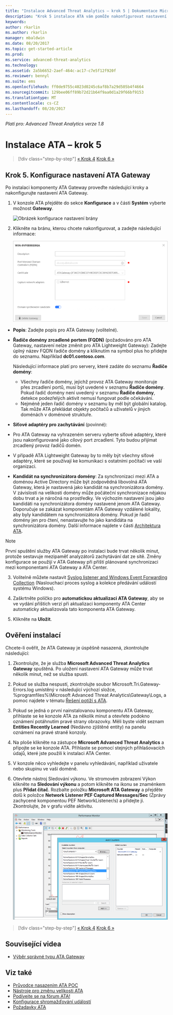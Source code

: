 ```yaml
---
title: "Instalace Advanced Threat Analytics – krok 5 | Dokumentace Microsoftu"
description: "Krok 5 instalace ATA vám pomůže nakonfigurovat nastavení pro komponentu ATA Gateway."
keywords: 
author: rkarlin
ms.author: rkarlin
manager: mbaldwin
ms.date: 08/20/2017
ms.topic: get-started-article
ms.prod: 
ms.service: advanced-threat-analytics
ms.technology: 
ms.assetid: 2a5b6652-2aef-464c-ac17-c7e5f12f920f
ms.reviewer: bennyl
ms.suite: ems
ms.openlocfilehash: ff0de9755c4023d0245c6af8b7a29d505b4f4664
ms.sourcegitcommit: 129bee06ff89b72d21b64f9aa0d1a29f66bf9153
ms.translationtype: MT
ms.contentlocale: cs-CZ
ms.lasthandoff: 08/20/2017
---
```

*Platí pro: Advanced Threat Analytics verze 1.8*



# <a name="install-ata---step-5"></a>Instalace ATA – krok 5

>[!div class="step-by-step"]
[« Krok 4](install-ata-step4.md)
[Krok 6 »](install-ata-step6.md)


## <a name="step-5-configure-the-ata-gateway-settings"></a>Krok 5. Konfigurace nastavení ATA Gateway
Po instalaci komponenty ATA Gateway proveďte následující kroky a nakonfigurujte nastavení ATA Gateway.

1.  V konzole ATA přejděte do sekce **Konfigurace** a v části **Systém** vyberte možnost **Gateway**.
   
     ![Obrázek konfigurace nastavení brány](media/ata-gw-config-1.png)


2.  Klikněte na bránu, kterou chcete nakonfigurovat, a zadejte následující informace:

    ![Obrázek konfigurace nastavení brány](media/ATA-Gateways-config-2.png)

  - **Popis**: Zadejte popis pro ATA Gateway (volitelné).
  - **Řadiče domény zrcadlené portem (FQDN)** (požadováno pro ATA Gateway, nastavení nelze změnit pro ATA Lightweight Gateway): Zadejte úplný název FQDN řadiče domény a kliknutím na symbol plus ho přidejte do seznamu. Například **dc01.contoso.com**.

      Následující informace platí pro servery, které zadáte do seznamu **Řadiče domény**:
      - Všechny řadiče domény, jejichž provoz ATA Gateway monitoruje přes zrcadlení portů, musí být uvedené v seznamu **Řadiče domény**. Pokud řadič domény není uvedený v seznamu **Řadiče domény**, detekce podezřelých aktivit nemusí fungovat podle očekávání.
      - Nejméně jeden řadič domény v seznamu by měl být globální katalog. Tak může ATA překládat objekty počítačů a uživatelů v jiných doménách v doménové struktuře.

  - **Síťové adaptéry pro zachytávání** (povinné):
  - Pro ATA Gateway na vyhrazeném serveru vyberte síťové adaptéry, které jsou nakonfigurované jako cílový port zrcadlení. Tyto budou přijímat zrcadlený provoz řadičů domén.
  - V případě ATA Lightweight Gateway by to měly být všechny síťové adaptéry, které se používají ke komunikaci s ostatními počítači ve vaší organizaci.


  - **Kandidát na synchronizátora domény**: Za synchronizaci mezi ATA a doménou Active Directory může být zodpovědná libovolná ATA Gateway, která je nastavená jako kandidát na synchronizátora domény. V závislosti na velikosti domény může počáteční synchronizace nějakou dobu trvat a je náročná na prostředky. Ve výchozím nastavení jsou jako kandidáti na synchronizátora domény nastavené jenom ATA Gateway.
   Doporučuje se zakázat komponentám ATA Gateway vzdálené lokality, aby byly kandidátem na synchronizátora domény.
   Pokud je řadič domény jen pro čtení, nenastavujte ho jako kandidáta na synchronizátora domény. Další informace najdete v části [Architektura ATA](ata-architecture.md#ata-lightweight-gateway-features).

  > [!NOTE] 
  > První spuštění služby ATA Gateway po instalaci bude trvat několik minut, protože sestavuje mezipaměť analyzátorů zachytávání dat ze sítě.
  > Změny konfigurace se použijí v ATA Gateway při příští plánované synchronizaci mezi komponentami ATA Gateway a ATA Center.

3. Volitelně můžete nastavit [Syslog listener and Windows Event Forwarding Collection](configure-event-collection.md) (Naslouchací proces syslog a kolekce předávání událostí systému Windows). 
4. Zaškrtněte políčko pro **automatickou aktualizaci ATA Gateway**, aby se ve vydání příštích verzí při aktualizaci komponenty ATA Center automaticky aktualizovala tato komponenta ATA Gateway.

5. Klikněte na **Uložit**.


## <a name="validate-installations"></a>Ověření instalací
Chcete-li ověřit, že ATA Gateway je úspěšně nasazená, zkontrolujte následující:

1.  Zkontrolujte, že je služba **Microsoft Advanced Threat Analytics Gateway** spuštěná. Po uložení nastavení ATA Gateway může trvat několik minut, než se služba spustí.

2.  Pokud se služba nespustí, zkontrolujte soubor Microsoft.Tri.Gateway-Errors.log umístěný v následující výchozí složce, %programfiles%\Microsoft Advanced Threat Analytics\Gateway\Logs, a pomoc najdete v tématu [Řešení potíží s ATA](troubleshooting-ata-known-errors.md).

3.  Pokud se jedná o první nainstalovanou komponentu ATA Gateway, přihlaste se ke konzole ATA za několik minut a otevřete podokno oznámení potáhnutím pravé strany obrazovky. Měli byste vidět seznam **Entities Recently Learned** (Nedávno zjištěné entity) na panelu oznámení na pravé straně konzoly.

4.  Na ploše klikněte na zástupce **Microsoft Advanced Threat Analytics** a připojte se ke konzole ATA. Přihlaste se pomocí stejných přihlašovacích údajů, které jste použili k instalaci ATA Center.
5.  V konzole něco vyhledejte v panelu vyhledávání, například uživatele nebo skupinu ve vaší doméně.
6.  Otevřete nástroj Sledování výkonu. Ve stromovém zobrazení Výkon klikněte na **Sledování výkonu** a potom klikněte na ikonu se znaménkem plus **Přidat čítač**. Rozbalte položku **Microsoft ATA Gateway** a přejděte dolů k položce **Network Listener PEF Captured Messages/Sec** (Zprávy zachycené komponentou PEF NetworkListener/s) a přidejte ji. Zkontrolujte, že v grafu vidíte aktivitu.

    ![Obrázek přidání čítačů výkonu](media/ATA-performance-monitoring-add-counters.png)


>[!div class="step-by-step"]
[« Krok 4](install-ata-step4.md)
[Krok 6 »](install-ata-step6.md)



## <a name="related-videos"></a>Související videa
- [Výběr správné typu ATA Gateway](https://channel9.msdn.com/Shows/Microsoft-Security/ATA-Deployment-Choose-the-Right-Gateway-Type)


## <a name="see-also"></a>Viz také
- [Průvodce nasazením ATA POC](http://aka.ms/atapoc)
- [Nástroje pro změnu velikosti ATA](http://aka.ms/atasizingtool)
- [Podívejte se na fórum ATA!](https://social.technet.microsoft.com/Forums/security/home?forum=mata)
- [Konfigurace shromažďování událostí](configure-event-collection.md)
- [Požadavky ATA](ata-prerequisites.md)

